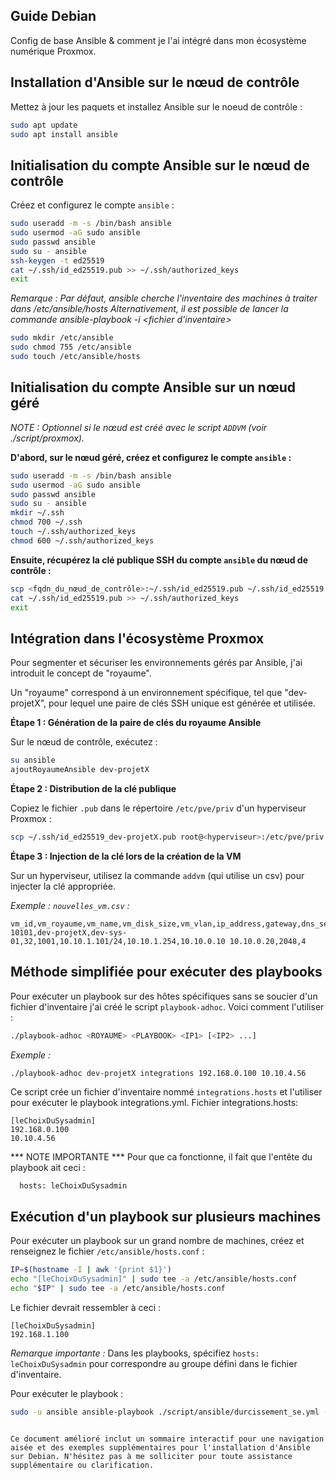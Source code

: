 ## Guide Debian

Config de base Ansible & comment je l'ai intégré dans mon écosystème numérique Proxmox.

## Installation d'Ansible sur le nœud de contrôle

Mettez à jour les paquets et installez Ansible sur le noeud de contrôle :

```bash
sudo apt update
sudo apt install ansible
```

## Initialisation du compte Ansible sur le nœud de contrôle

Créez et configurez le compte `ansible` :

```bash
sudo useradd -m -s /bin/bash ansible
sudo usermod -aG sudo ansible
sudo passwd ansible
sudo su - ansible
ssh-keygen -t ed25519
cat ~/.ssh/id_ed25519.pub >> ~/.ssh/authorized_keys
exit
```

*Remarque : Par défaut, ansible cherche l'inventaire des machines à traiter dans /etc/ansible/hosts
Alternativement, il est possible de lancer la commande ansible-playbook -i <fichier d'inventaire>*

```bash
sudo mkdir /etc/ansible
sudo chmod 755 /etc/ansible
sudo touch /etc/ansible/hosts
```

## Initialisation du compte Ansible sur un nœud géré

*NOTE : Optionnel si le nœud est créé avec le script `ADDVM` (voir ./script/proxmox).*

**D'abord, sur le nœud géré, créez et configurez le compte `ansible` :**

```bash
sudo useradd -m -s /bin/bash ansible
sudo usermod -aG sudo ansible
sudo passwd ansible
sudo su - ansible
mkdir ~/.ssh
chmod 700 ~/.ssh
touch ~/.ssh/authorized_keys
chmod 600 ~/.ssh/authorized_keys
```

**Ensuite, récupérez la clé publique SSH du compte `ansible` du nœud de contrôle :**

```bash
scp <fqdn_du_nœud_de_contrôle>:~/.ssh/id_ed25519.pub ~/.ssh/id_ed25519.pub
cat ~/.ssh/id_ed25519.pub >> ~/.ssh/authorized_keys
exit
```

## Intégration dans l'écosystème Proxmox

Pour segmenter et sécuriser les environnements gérés par Ansible, j'ai introduit le concept de "royaume".

Un "royaume" correspond à un environnement spécifique, tel que "dev-projetX", pour lequel une paire de clés SSH unique est générée et utilisée.

**Étape 1 : Génération de la paire de clés du royaume Ansible**

Sur le nœud de contrôle, exécutez :

```bash
su ansible
ajoutRoyaumeAnsible dev-projetX
```

**Étape 2 : Distribution de la clé publique**

Copiez le fichier `.pub` dans le répertoire `/etc/pve/priv` d'un hyperviseur Proxmox :

```bash
scp ~/.ssh/id_ed25519_dev-projetX.pub root@<hyperviseur>:/etc/pve/priv
```

**Étape 3 : Injection de la clé lors de la création de la VM**

Sur un hyperviseur, utilisez la commande `addvm` (qui utilise un csv) pour injecter la clé appropriée.

*Exemple : `nouvelles_vm.csv` :*

```
vm_id,vm_royaume,vm_name,vm_disk_size,vm_vlan,ip_address,gateway,dns_servers,vm_memory,vm_cores
10101,dev-projetX,dev-sys-01,32,1001,10.10.1.101/24,10.10.1.254,10.10.0.10 10.10.0.20,2048,4
```

## Méthode simplifiée pour exécuter des playbooks

Pour exécuter un playbook sur des hôtes spécifiques sans se soucier d'un fichier d'inventaire
j'ai créé le script `playbook-adhoc`. Voici comment l'utiliser :

```bash
./playbook-adhoc <ROYAUME> <PLAYBOOK> <IP1> [<IP2> ...]
```

*Exemple :*

```bash
./playbook-adhoc dev-projetX integrations 192.168.0.100 10.10.4.56
```

Ce script crée un fichier d'inventaire nommé `integrations.hosts` et l'utiliser pour exécuter le playbook integrations.yml.
Fichier integrations.hosts:

```
[leChoixDuSysadmin]
192.168.0.100
10.10.4.56
```

*** NOTE IMPORTANTE ***
Pour que ca fonctionne, il fait que l'entête du playbook ait ceci :

```
  hosts: leChoixDuSysadmin
```

## Exécution d'un playbook sur plusieurs machines

Pour exécuter un playbook sur un grand nombre de machines, créez et renseignez le fichier `/etc/ansible/hosts.conf` :

```bash
IP=$(hostname -I | awk '{print $1}')
echo "[leChoixDuSysadmin]" | sudo tee -a /etc/ansible/hosts.conf
echo "$IP" | sudo tee -a /etc/ansible/hosts.conf
```

Le fichier devrait ressembler à ceci :

```
[leChoixDuSysadmin]
192.168.1.100
```

*Remarque importante :* Dans les playbooks, spécifiez `hosts: leChoixDuSysadmin` pour correspondre au groupe défini dans le fichier d'inventaire.

Pour exécuter le playbook :

```bash
sudo -u ansible ansible-playbook ./script/ansible/durcissement_se.yml --ask-become-pass [-i <fichier d'inventaire>]
```
```

Ce document amélioré inclut un sommaire interactif pour une navigation aisée et des exemples supplémentaires pour l'installation d'Ansible sur Debian. N'hésitez pas à me solliciter pour toute assistance supplémentaire ou clarification.
